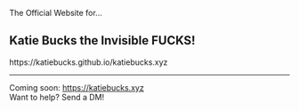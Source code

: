 The Official Website for...
<h2>Katie Bucks the Invisible FUCKS!</h2>
https://katiebucks.github.io/katiebucks.xyz

---

Coming soon: https://katiebucks.xyz</br>
Want to help? Send a DM!
